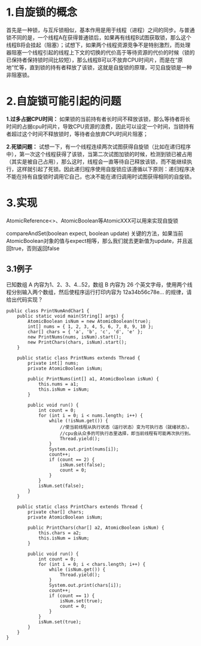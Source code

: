 # 1.自旋锁的概念
首先是一种锁，与互斥锁相似，基本作用是用于线程（进程）之间的同步。与普通锁不同的是，一个线程A在获得普通锁后，如果再有线程B试图获取锁，那么这个线程B将会挂起（阻塞）；试想下，如果两个线程资源竞争不是特别激烈，而处理器阻塞一个线程引起的线程上下文的切换的代价高于等待资源的代价的时候（锁的已保持者保持锁时间比较短），那么线程B可以不放弃CPU时间片，而是在“原地”忙等，直到锁的持有者释放了该锁，这就是自旋锁的原理，可见自旋锁是一种非阻塞锁。

# 2.自旋锁可能引起的问题
**1.过多占据CPU时间：** 如果锁的当前持有者长时间不释放该锁，那么等待者将长时间的占据cpu时间片，导致CPU资源的浪费，因此可以设定一个时间，当锁持有者超过这个时间不释放锁时，等待者会放弃CPU时间片阻塞；

**2.死锁问题：** 试想一下，有一个线程连续两次试图获得自旋锁（比如在递归程序中），第一次这个线程获得了该锁，当第二次试图加锁的时候，检测到锁已被占用（其实是被自己占用），那么这时，线程会一直等待自己释放该锁，而不能继续执行，这样就引起了死锁。因此递归程序使用自旋锁应该遵循以下原则：递归程序决不能在持有自旋锁时调用它自己，也决不能在递归调用时试图获得相同的自旋锁。

# 3.实现
AtomicReference<>、AtomicBoolean等AtomicXXX可以用来实现自旋锁

compareAndSet(boolean expect, boolean update)
关键的方法，如果当前AtomicBoolean对象的值与expect相等，那么我们就去更新值为update，并且返回true，否则返回false

## 3.1例子
已知数组 A 内容为1、2、3、4...52，数组 B 内容为 26 个英文字母，使用两个线程分别输入两个数组，然后使程序运行打印内容为 12a34b56c78e... 的规律，请给出代码实现？

```
public class PrintNumAndChar1 {
    public static void main(String[] args) {
        AtomicBoolean isNum = new AtomicBoolean(true);
        int[] nums = { 1, 2, 3, 4, 5, 6, 7, 8, 9, 10 };
        char[] chars = { 'a', 'b', 'c', 'd', 'e' };
        new PrintNums(nums, isNum).start();
        new PrintChars(chars, isNum).start();
    }

    public static class PrintNums extends Thread {
        private int[] nums;
        private AtomicBoolean isNum;

        public PrintNums(int[] a1, AtomicBoolean isNum) {
            this.nums = a1;
            this.isNum = isNum;
        }

        public void run() {
            int count = 0;
            for (int i = 0; i < nums.length; i++) {
                while (!isNum.get()) {
                    //使当前线程从执行状态（运行状态）变为可执行态（就绪状态）。
                    //cpu会从众多的可执行态里选择，即当前线程有可能再次执行到。
                    Thread.yield();
                }
                System.out.print(nums[i]);
                count++;
                if (count == 2) {
                    isNum.set(false);
                    count = 0;
                }
            }
            isNum.set(false);
        }
    }

    public static class PrintChars extends Thread {
        private char[] chars;
        private AtomicBoolean isNum;

        public PrintChars(char[] a2, AtomicBoolean isNum) {
            this.chars = a2;
            this.isNum = isNum;
        }

        public void run() {
            int count = 0;
            for (int i = 0; i < chars.length; i++) {
                while (isNum.get()) {
                    Thread.yield();
                }
                System.out.print(chars[i]);
                count++;
                if (count == 1) {
                    isNum.set(true);
                    count = 0;
                }
            }
            isNum.set(true);
        }
    }
}
```


